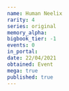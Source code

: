 ```yaml
---
name: Human Neelix
rarity: 4
series: original
memory_alpha:
bigbook_tier: -1
events: 0
in_portal:
date: 22/04/2021
obtained: Event
mega: true
published: true
---
```



